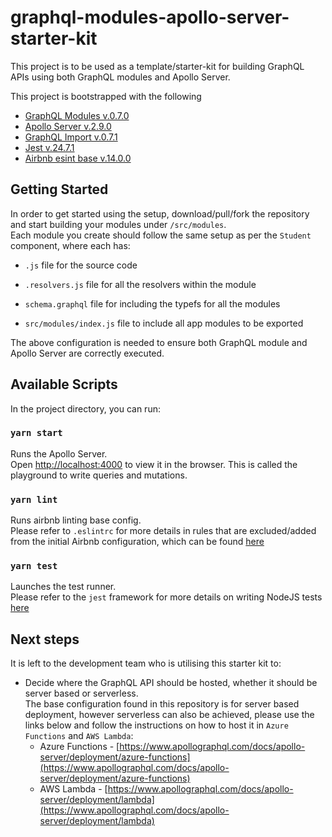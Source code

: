 # graphql-modules-apollo-server-starter-kit

This project is to be used as a template/starter-kit for building GraphQL APIs using both GraphQL modules and Apollo Server.

This project is bootstrapped with the following
- [GraphQL Modules v.0.7.0](https://graphql-modules.com/)
- [Apollo Server v.2.9.0](https://www.apollographql.com/docs/apollo-server/)
- [GraphQL Import v.0.7.1](https://oss.prisma.io/content/graphql-import/overview)
- [Jest v.24.7.1](https://www.npmjs.com/package/jest)
- [Airbnb esint base v.14.0.0](https://www.npmjs.com/package/eslint-config-airbnb-base)

## Getting Started

In order to get started using the setup, download/pull/fork the repository and start building your modules under `/src/modules`.<br>
Each module you create should follow the same setup as per the `Student` component, where each has:
- `.js` file for the source code
- `.resolvers.js` file for all the resolvers within the module
- `schema.graphql` file for including the typefs for all the modules

- `src/modules/index.js` file to include all app modules to be exported

The above configuration is needed to ensure both GraphQL module and Apollo Server are correctly executed.<br>

## Available Scripts

In the project directory, you can run:

### `yarn start`

Runs the Apollo Server.<br>
Open [http://localhost:4000](http://localhost:4000) to view it in the browser.
This is called the playground to write queries and mutations.

### `yarn lint`

Runs airbnb linting base config.<br>
Please refer to `.eslintrc` for more details in rules that are excluded/added from the initial Airbnb configuration, which can be found [here](https://www.npmjs.com/package/eslint-config-airbnb-base)

### `yarn test`

Launches the test runner.<br>
Please refer to the `jest` framework for more details on writing NodeJS tests [here](https://www.npmjs.com/package/jest)

## Next steps

It is left to the development team who is utilising this starter kit to:<br>

- Decide where the GraphQL API should be hosted, whether it should be server based or serverless.<br>
The base configuration found in this repository is for server based deployment, however serverless can also be achieved, please use the links below and follow the instructions on how to host it in `Azure Functions` and `AWS Lambda`:
    - Azure Functions - [https://www.apollographql.com/docs/apollo-server/deployment/azure-functions](https://www.apollographql.com/docs/apollo-server/deployment/azure-functions)
    - AWS Lambda - [https://www.apollographql.com/docs/apollo-server/deployment/lambda](https://www.apollographql.com/docs/apollo-server/deployment/lambda)




